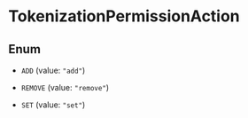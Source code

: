

# TokenizationPermissionAction

## Enum


* `ADD` (value: `"add"`)

* `REMOVE` (value: `"remove"`)

* `SET` (value: `"set"`)



